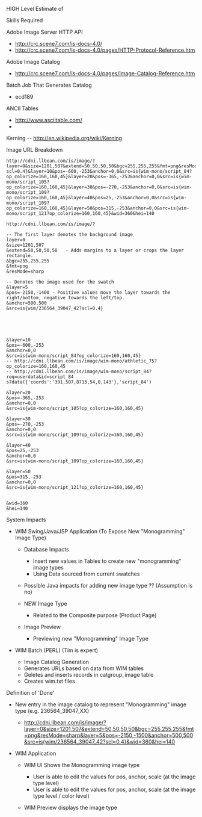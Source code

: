 

HIGH Level Estimate of

Skills Required

Adobe Image Server HTTP API
- http://crc.scene7.com/is-docs-4.0/
- http://crc.scene7.com/is-docs-4.0/pages/HTTP-Protocol-Reference.htm

Adobe Image Catalog
- http://crc.scene7.com/is-docs-4.0/pages/Image-Catalog-Reference.htm

Batch Job That Generates Catalog
- ecd189


ANCII Tables
- http://www.asciitable.com/
- 

Kerning
-- http://en.wikipedia.org/wiki/Kerning



Image URL Breakdown

```
http://cdni.llbean.com/is/image/?layer=0&size=1201,507&extend=50,50,50,50&bgc=255,255,255&fmt=png&resMode=sharp&layer=5&pos=-2150,-1400&anchor=500,500&src=is{wim/236564_39047_42?scl=0.4}&layer=10&pos=-600,-253&anchor=0,0&src=is{wim-mono/script_84?op_colorize=160,160,45}&layer=20&pos=-365,-253&anchor=0,0&src=is{wim-mono/script_105?op_colorize=160,160,45}&layer=30&pos=-270,-253&anchor=0,0&src=is{wim-mono/script_109?op_colorize=160,160,45}&layer=40&pos=25,-253&anchor=0,0&src=is{wim-mono/script_109?op_colorize=160,160,45}&layer=50&pos=315,-253&anchor=0,0&src=is{wim-mono/script_121?op_colorize=160,160,45}&wid=360&hei=140
```

```
http://cdni.llbean.com/is/image/?

-- The first layer denotes the background image
layer=0
&size=1201,507
&extend=50,50,50,50   - Adds margins to a layer or crops the layer rectangle.
&bgc=255,255,255
&fmt=png
&resMode=sharp 

-- Denotes the image used for the swatch
&layer=5
&pos=-2150,-1400 - Positive values move the layer towards the right/bottom, negative towards the left/top.
&anchor=500,500  - 
&src=is{wim/236564_39047_42?scl=0.4}





&layer=10
&pos=-600,-253
&anchor=0,0
&src=is{wim-mono/script_84?op_colorize=160,160,45}
-- http://cdni.llbean.com/is/image/wim-mono/athletic_75?op_colorize=160,160,45 
-- http://cdni.llbean.com/is/image/wim-mono/script_84?req=userdata&id=script_84
s7data({'coords':'391,507,8713,54,0,143'},'script_84')

&layer=20
&pos=-365,-253
&anchor=0,0
&src=is{wim-mono/script_105?op_colorize=160,160,45}

&layer=30
&pos=-270,-253
&anchor=0,0
&src=is{wim-mono/script_109?op_colorize=160,160,45}

&layer=40
&pos=25,-253
&anchor=0,0
&src=is{wim-mono/script_109?op_colorize=160,160,45}

&layer=50
&pos=315,-253
&anchor=0,0
&src=is{wim-mono/script_121?op_colorize=160,160,45}


&wid=360
&hei=140
```


System Impacts

 - WIM  Swing/Java/JSP Application  (To Expose New "Monogramming" Image Type)
    - Database Impacts
        - Insert new values in Tables to create new "monogramming" image types
        - Using Data sourced from current swatches

    - Possible Java impacts for adding new image type ?? (Assumption is no)
        
    - NEW Image Type
        - Related to the Composite purpose  (Product Page)
        
    - Image Preview
        - Previewing new "Monogramming" Image Type
 

 - WIM Batch  (PERL)   (Tim is expert)
    - Image Catalog Generation
    - Generates URLs based on data from WIM tables
    - Geletes and inserts records in catgroup_image table
    - Creates wim.txt files


Definition of 'Done'

 - New entry in the image catalog to represent "Monogramming" image type (e.g. 236564_39047_XX)
    -  http://cdni.llbean.com/is/image/?layer=0&size=1201,507&extend=50,50,50,50&bgc=255,255,255&fmt=png&resMode=sharp&layer=5&pos=-2150,-1500&anchor=500,500&src=is{wim/236564_39047_42?scl=0.4}&wid=360&hei=140

 - WIM Application
    - WIM UI Shows the Monogramming image type
        - User is able to edit the values for pos, anchor, scale (at the image type level)
        - User is able to edit the values for pos, anchor, scale (at the image type level / color level)
        
    - WIM Preview displays the image type

